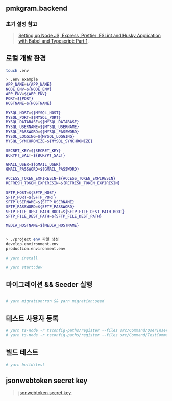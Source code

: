 ## pmkgram.backend

### 초기 설정 참고

> [Setting up Node JS, Express, Prettier, ESLint and Husky Application with Babel and Typescript: Part 1](https://dev.to/mkabumattar/setting-up-node-js-express-prettier-eslint-and-husky-application-with-babel-and-typescript-part-1-2ple).

## 로컬 개발 환경

```bash
touch .env

> .env example
APP_NAME=${APP_NAME}
NODE_ENV=${NODE_ENV}
APP_ENV=${APP_ENV}
PORT=${PORT}
HOSTNAME=${HOSTNAME}

MYSQL_HOST=${MYSQL_HOST}
MYSQL_PORT=${MYSQL_PORT}
MYSQL_DATABASE=${MYSQL_DATABASE}
MYSQL_USERNAME=${MYSQL_USERNAME}
MYSQL_PASSWORD=${MYSQL_PASSWORD}
MYSQL_LOGGING=${MYSQL_LOGGING}
MYSQL_SYNCHRONIZE=${MYSQL_SYNCHRONIZE}

SECRET_KEY=${SECRET_KEY}
BCRYPT_SALT=${BCRYPT_SALT}

GMAIL_USER=${GMAIL_USER}
GMAIL_PASSWORD=${GMAIL_PASSWORD}

ACCESS_TOKEN_EXPIRESIN=${ACCESS_TOKEN_EXPIRESIN}
REFRESH_TOKEN_EXPIRESIN=${REFRESH_TOKEN_EXPIRESIN}

SFTP_HOST=${SFTP_HOST}
SFTP_PORT=${SFTP_PORT}
SFTP_USERNAME=${SFTP_USERNAME}
SFTP_PASSWORD=${SFTP_PASSWORD}
SFTP_FILE_DEST_PATH_ROOT=${SFTP_FILE_DEST_PATH_ROOT}
SFTP_FILE_DEST_PATH=${SFTP_FILE_DEST_PATH}

MEDIA_HOSTNAME=${MEDIA_HOSTNAME}


> ./project env 파일 생성
develop.environment.env
production.environment.env

# yarn install

# yarn start:dev
```

## 마이그레이션 && Seeder 실행

```bash

# yarn migration:run && yarn migration:seed

```

## 테스트 사용자 등록

```bash
# yarn ts-node -r tsconfig-paths/register --files src/Command/UserInsert.ts -e ts
# yarn ts-node -r tsconfig-paths/register --files src/Command/TestCommand.ts -e ts
```

## 빌드 테스트

```bash
# yarn build:test 
```

## jsonwebtoken secret key

> [jsonwebtoken secret key](https://www.grc.com/passwords.htm).

